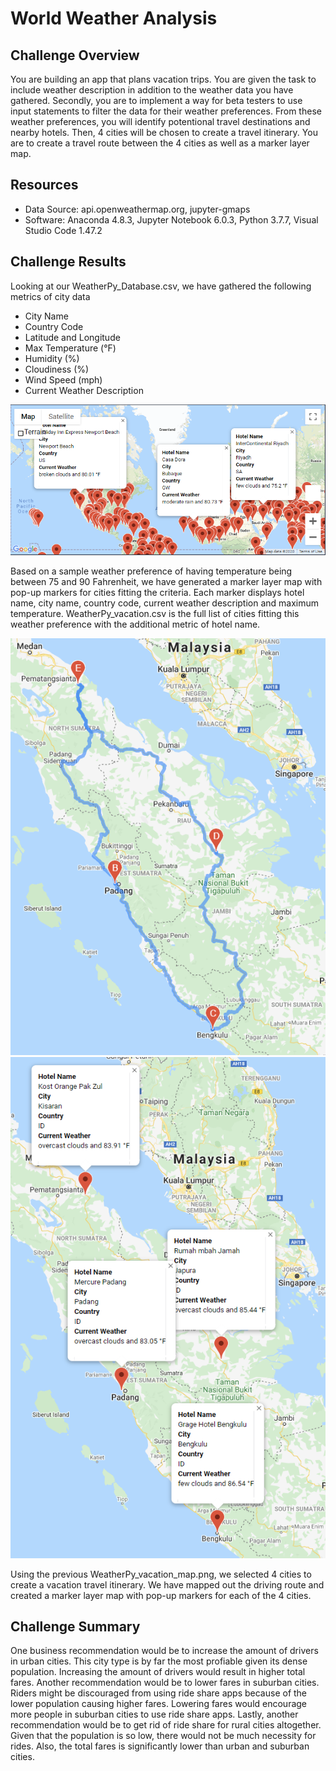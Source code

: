 # World Weather Analysis

## Challenge Overview
You are building an app that plans vacation trips. You are given the task to include weather description in addition to the weather data you have gathered. Secondly, you are to implement a way for beta testers to use input statements to filter the data for their weather preferences. From these weather preferences, you will identify potentional travel destinations and nearby hotels. Then, 4 cities will be chosen to create a travel itinerary. You are to create a travel route between the 4 cities as well as a marker layer map.

## Resources
- Data Source: api.openweathermap.org, jupyter-gmaps
- Software: Anaconda 4.8.3, Jupyter Notebook 6.0.3, Python 3.7.7, Visual Studio Code 1.47.2

## Challenge Results

Looking at our WeatherPy_Database.csv, we have gathered the following metrics of city data
- City Name
- Country Code
- Latitude and Longitude
- Max Temperature (°F)
- Humidity (%)
- Cloudiness (%)
- Wind Speed (mph)
- Current Weather Description

![WeatherPy_vacation_map](Vacation_Search/WeatherPy_vacation_map.png)

Based on a sample weather preference of having temperature being between 75 and 90 Fahrenheit, we have generated a marker layer map with pop-up markers for cities fitting the criteria. Each marker displays hotel name, city name, country code, current weather description and maximum temperature. WeatherPy_vacation.csv is the full list of cities fitting this weather preference with the additional metric of hotel name.

![WeatherPy_Travel_map](Vacation_Itinerary/WeatherPy_Travel_map.png)
![WeatherPy_travel_map_markers](Vacation_Itinerary/WeatherPy_travel_map_markers.png)

Using the previous WeatherPy_vacation_map.png, we selected 4 cities to create a vacation travel itinerary. We have mapped out the driving route and created a marker layer map with pop-up markers for each of the 4 cities.

## Challenge Summary
One business recommendation would be to increase the amount of drivers in urban cities. This city type is by far the most profiable given its dense population. Increasing the amount of drivers would result in higher total fares. Another recommendation would be to lower fares in suburban cities. Riders might be discouraged from using ride share apps because of the lower population causing higher fares. Lowering fares would encourage more people in suburban cities to use ride share apps. Lastly, another recommendation would be to get rid of ride share for rural cities altogether. Given that the population is so low, there would not be much necessity for rides. Also, the total fares is significantly lower than urban and suburban cities.
